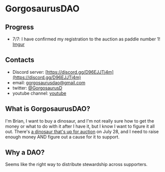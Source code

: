 # GorgosaurusDAO

## Progress 
- 7/7: I have confirmed my registration to the auction as paddle number 1! [Imgur](https://imgur.com/LJMANY0)

## Contacts
- Discord server: [https://discord.gg/D96EJJTj4m](https://discord.gg/D96EJJTj4m)
- email: gorgosaurusdao@gmail.com
- twitter: [@GorgosaurusD](https://twitter.com/GorgosaurusD)
- youtube channel: [youtube](https://www.youtube.com/channel/UCwOwUEhLtnzo_7kgmd-Ok9A/featured)

## What is GorgosaurusDAO?
I'm Brian, I want to buy a dinosaur, and I'm not really sure how to get the money or what to do with it after I have it, but I know I want to figure it all out. There's [a dinosaur that's up for auction](https://www.npr.org/2022/07/05/1109937791/dinosaur-skeleton-auction-nyc) on July 28, and I need to raise enough money AND figure out a cause for it to support.

## Why a DAO?
Seems like the right way to distribute stewardship across supporters.

